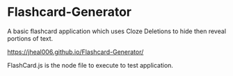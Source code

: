 # Flashcard-Generator
A basic flashcard application which uses Cloze Deletions to hide then reveal portions of text. 

https://jheal006.github.io/Flashcard-Generator/

FlashCard.js is the node file to execute to test application.
